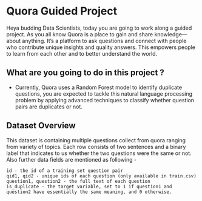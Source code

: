 # Quora Guided Project

Heya budding Data Scientists, today you are going to work along a guided project. As you all know Quora is a place to gain and share knowledge—about anything. 
It’s a platform to ask questions and connect with people who contribute unique insights and quality answers. 
This empowers people to learn from each other and to better understand the world.

## What are you going to do in this project ?
- Currently, Quora uses a Random Forest model to identify duplicate questions, you are expected  to tackle this natural language processing problem by 
  applying advanced techniques to classify whether question pairs are duplicates or not.



## Dataset Overview

This dataset is containing multiple questions collect from quora ranging from variety of topics. 
Each row consists of two sentences and a binary label that indicates to us whether the two questions were the same or not.
Also further data fields are mentioned as following -

    id - the id of a training set question pair
    qid1, qid2 - unique ids of each question (only available in train.csv)
    question1, question2 - the full text of each question
    is_duplicate - the target variable, set to 1 if question1 and question2 have essentially the same meaning, and 0 otherwise.


